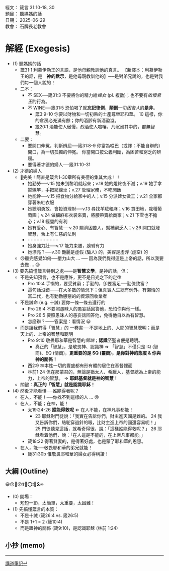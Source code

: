 經文：  箴言 31:10-18, 30  
題目：  聽媽媽的話  
日期：  2025-06-29  
教會：  石牌長老教會  


# 解經 (Exegesis)

- (1) 聽媽媽的話
	- 箴31:1 利慕伊勒王的言語，是他母親教訓他的真言。 【新譯本：利慕伊勒王的話，是　**神的默示**，是他母親教訓他的】──是對弟兄說的，也是對我們每一個人說的！
	- 二不：
		- 不 SEX──箴31:3 不要將你的精力給*婦女* (pl. 複數)；也不要有*敗壞君王*的行為。
		- 不 WINE──箴31:5 恐怕喝了就**忘記律例**，**顛倒**一切*困苦人*的**是非**。
			- 箴3:9-10 你要以財物和一切初熟的土產尊榮耶和華。 10 這樣，你的倉房必充滿有餘；你的酒醡有新酒盈溢。
			- 箴20:1 酒能使人傲慢，烈酒使人喧嚷，凡沉溺其中的，都無智慧。
	- 二要：
		- 要開口伸冤，判斷辨屈──箴31:8-9 你當為啞巴（或譯：不能自辯的）開口，為一切孤獨的伸冤。 你當開口按公義判斷，為困苦和窮乏的辨屈。 
		- 要得著才德的婦人──箴31:10-31
- (2) 才德的婦人
	- 🎀完美！簡直是箴言1-30章所有美德的集其大成！！
		- 她勤勞──v.15 她未到黎明就起來；v.18 她的燈終夜不滅；v.19 她手拿撚線竿，手把紡線車；v.27 管理家務，不吃閒飯
		- 她能幹──v.15 把食物分給家中的人；v.15 分派婢女做工；v.21 全家都穿著朱紅衣服
		- 她聰明勇敢、會投資理財──v.13 尋找羊羢和麻；v.16 買田地，栽種葡萄園；v.24 做細麻布衣裳來賣，將腰帶賣給商家；v.21 下雪也不擔心；v.18 經營的有利
		- 她有愛心、有智慧──v.20 賙濟困苦人，幫補窮乏人；v.26 開口就發智慧，舌上有仁慈的法則
		- ⋯⋯⋯⋯⋯⋯⋯
		- 她身強力壯──v.17 能力束腰，膀臂有力
		- 她漂亮？──v.30 艷麗是虛假 (騙人) 的，美容是虛浮 (虛空) 的
	- 😢聽完感覺如何──壓力山大 ... ── 因為我們覺得這是上帝的話，所以我要去做 ... 😢
- (3) 要先搞懂箴言特別之處——是**智慧文學**，是神的話，但：
	- 不是先知預言，也不是應許，更不是日光之下的定律
		- Pro 10:4 手懶的，要受貧窮；手勤的，卻要富足──勤儉致富？
		- 這句話沒錯——在大多數的情況下；但真實人生總有例外，有懶惰的富二代，也有勤勤懇懇的的資源回收業者
	- 不是誡命 (e.g. 十誡) 要你一條一條去遵行的
		- Pro 26:4 不要照愚昧人的愚妄話回答他，恐怕你與他一樣。 
		- Pro 26:5 要照愚昧人的愚妄話回答他，免得他自以為有智慧。 
		- 怎麼辦？——答案是：看情況 😀
	- 而是讓我們得「智慧」的 一卷書──不是地上的、人間的智慧聰明；而是天上的、上帝的智慧和聰明
		- Pro 9:10 敬畏耶和華是智慧的*開端*；**認識**至聖者便是聰明。 
			- 真正的「智慧」，是敬畏神、認識神 ⇒ 「智慧」不僅只是 IQ (智商)、EQ (情商)，**更重要的是 SQ (靈商)，是你對神的態度 & 你與神的關係！**
		- 西2:9 神本性一切的豐盛都有形有體的居住在基督裡面
		- 林前1:24 但在那蒙召的，無論是猶太人、希臘人，基督總為上帝的能力，上帝的智慧。 ⇒ **耶穌基督就是神的智慧！**
	- 關鍵：**真正的「智慧」就是認識耶穌！**
- (4) 然後才能看懂──誰能得著呢？
	- 在人，不能！──你找不到這樣的人 ... 😢
	- 在人，不能；在神，能！
		- 太19:24-26 **誰能得救呢** ⇐ 在人不能，在神凡事都能！
			- 23 耶穌對門徒說：「我實在告訴你們，財主進天國是難的。 24 我又告訴你們，駱駝穿過針的眼，比財主進上帝的國還容易呢！」 25 門徒聽見這話，就希奇得很，說：「這樣誰能得救呢？」 26 耶穌看着他們，說：「在人這是不能的，在上帝凡事都能。」
		- 箴18:22 得著賢妻的，是得著好處，也是蒙了耶和華的恩惠。 
	- 在人，能──敬畏耶和華的弟兄就能！
		- 箴31:30b 惟敬畏耶和華的婦女必得稱讚！


## 大綱 (Outline)

😀😢🤔😮❓❌⭕❗🎀🎗️✳️

- (0) 開場：
	- 短短一節，太簡單，太重要，太困難！
- (1) 先搞懂箴言的本質：
	- 不是十誡 (箴26:4 vs. 箴26:5)
	- 不是 1+1 = 2 (箴10:4)
	- 而是跟神的關係 (箴9:10)，是認識耶穌 (林前 1:24)



## 小抄 (memo)



---

[講道筆記↵](README.md)


